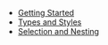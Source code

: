 * [Getting Started](button-group/getting-started.md)
* [Types and Styles](button-group/types-and-styles.md)
* [Selection and Nesting](button-group/selection-and-nesting.md)
